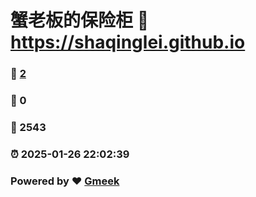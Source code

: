 # 蟹老板的保险柜 :link: https://shaqinglei.github.io 
### :page_facing_up: [2](https://shaqinglei.github.io/tag.html) 
### :speech_balloon: 0 
### :hibiscus: 2543 
### :alarm_clock: 2025-01-26 22:02:39 
### Powered by :heart: [Gmeek](https://github.com/Meekdai/Gmeek)
